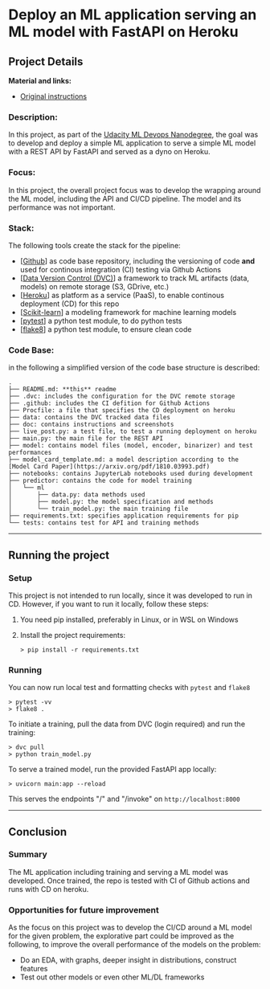 # Deploy an ML application serving an ML model with FastAPI on Heroku

## Project Details

**Material and links:**
 * [Original instructions](doc/instructions.md)

### Description:
In this project, as part of the [Udacity ML Devops Nanodegree](https://www.udacity.com/course/machine-learning-dev-ops-engineer-nanodegree--nd0821), the goal was to develop and deploy a simple ML application to serve a simple ML model with a REST API by FastAPI and served as a dyno on Heroku.

### Focus:
In this project, the overall project focus was to develop the wrapping around the ML model, including the API and CI/CD pipeline. The model and its performance was not important.

### Stack:
The following tools create the stack for the pipeline:
- [[Github](https://github.com/)] as code base repository, including the versioning of code **and** used for continous integration (CI) testing via Github Actions
- [[Data Version Control (DVC)](https://dvc.org/)] a framework to track ML artifacts (data, models) on remote storage (S3, GDrive, etc.)
- [[Heroku](https://heroku.com/)] as platform as a service (PaaS), to enable continous deployment (CD) for this repo
- [[Scikit-learn](https://scikit-learn.org/)] a modeling framework for machine learning models
- [[pytest](https://docs.pytest.org/)] a python test module, to do python tests
- [[flake8](https://flake8.pycqa.org/)] a python test module, to ensure clean code

### Code Base:
in the following a simplified version of the code base structure is described:

```
.
├── README.md: **this** readme
├── .dvc: includes the configuration for the DVC remote storage
├── .github: includes the CI defition for Github Actions
├── Procfile: a file that specifies the CD deployment on heroku
├── data: contains the DVC tracked data files
├── doc: contains instructions and screenshots
├── live_post.py: a test file, to test a running deployment on heroku
├── main.py: the main file for the REST API
├── model: contains model files (model, encoder, binarizer) and test performances
├── model_card_template.md: a model description according to the [Model Card Paper](https://arxiv.org/pdf/1810.03993.pdf)
├── notebooks: contains JupyterLab notebooks used during development
├── predictor: contains the code for model training
│   └── ml
│       ├── data.py: data methods used
│       ├── model.py: the model specification and methods
│       └── train_model.py: the main training file
├── requirements.txt: specifies application requirements for pip
└── tests: contains test for API and training methods
```

---
## Running the project

### Setup

This project is not intended to run locally, since it was developed to run in CD. However, if you want to run it locally, follow these steps:

1. You need pip installed, preferably in Linux, or in WSL on Windows
2. Install the project requirements:  

    ```console
    > pip install -r requirements.txt
    ```

### Running

You can now run local test and formatting checks with ``pytest`` and ``flake8``
```console
> pytest -vv
> flake8 .
```

To initiate a training, pull the data from DVC (login required) and run the training:
```console
> dvc pull
> python train_model.py
```

To serve a trained model, run the provided FastAPI app locally:
```console
> uvicorn main:app --reload
```
This serves the endpoints "/" and "/invoke" on `http://localhost:8000`


---
## Conclusion

### Summary
The ML application including training and serving a ML model was developed. Once trained, the repo is tested with CI of Github actions and runs with CD on heroku.

### Opportunities for future improvement

As the focus on this project was to develop the CI/CD around a ML model for the given problem, the explorative part could be improved as the following, to improve the overall performance of the models on the problem:
- Do an EDA, with graphs, deeper insight in distributions, construct features
- Test out other models or even other ML/DL frameworks